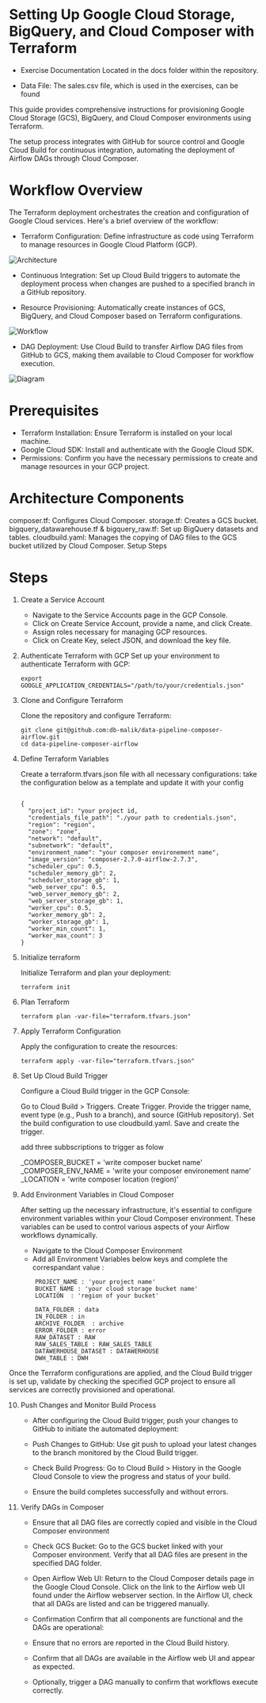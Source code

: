# Setting Up Google Cloud Storage, BigQuery, and Cloud Composer with Terraform

- Exercise Documentation Located in the docs folder within the repository.

- Data File: The sales.csv file, which is used in the exercises, can be found

This guide provides comprehensive instructions for provisioning Google Cloud Storage (GCS), BigQuery, and Cloud Composer environments using Terraform.

The setup process integrates with GitHub for source control and Google Cloud Build for continuous integration, automating the deployment of Airflow DAGs through Cloud Composer.

# Workflow Overview

The Terraform deployment orchestrates the creation and configuration of Google Cloud services. Here's a brief overview of the workflow:

- Terraform Configuration: Define infrastructure as code using Terraform to manage resources in Google Cloud Platform (GCP).

![ Architecture](docs/architecture.png ' Architecture')

- Continuous Integration: Set up Cloud Build triggers to automate the deployment process when changes are pushed to a specified branch in a GitHub repository.

- Resource Provisioning: Automatically create instances of GCS, BigQuery, and Cloud Composer based on Terraform configurations.

![ Workflow](docs/architecture.png ' Workflow')

- DAG Deployment: Use Cloud Build to transfer Airflow DAG files from GitHub to GCS, making them available to Cloud Composer for workflow execution.

![ Diagram](docs/diagram.svg ' Diagram')

# Prerequisites

- Terraform Installation: Ensure Terraform is installed on your local machine.
- Google Cloud SDK: Install and authenticate with the Google Cloud SDK.
- Permissions: Confirm you have the necessary permissions to create and manage resources in your GCP project.

# Architecture Components

composer.tf: Configures Cloud Composer. storage.tf: Creates a GCS bucket. bigquery_datawarehouse.tf & bigquery_raw.tf: Set up BigQuery datasets and tables. cloudbuild.yaml: Manages the copying of DAG files to the GCS bucket utilized by Cloud Composer. Setup Steps

# Steps

1. Create a Service Account

   - Navigate to the Service Accounts page in the GCP Console.
   - Click on Create Service Account, provide a name, and click Create.
   - Assign roles necessary for managing GCP resources.
   - Click on Create Key, select JSON, and download the key file.

2. Authenticate Terraform with GCP Set up your environment to authenticate Terraform with GCP:

   ```
   export GOOGLE_APPLICATION_CREDENTIALS="/path/to/your/credentials.json"
   ```

3. Clone and Configure Terraform

   Clone the repository and configure Terraform:

   ```
   git clone git@github.com:db-malik/data-pipeline-composer-airflow.git
   cd data-pipeline-composer-airflow
   ```

4. Define Terraform Variables

   Create a terraform.tfvars.json file with all necessary configurations: take the configuration below as a template and update it with your config

   ```

   {
     "project_id": "your project id,
     "credentials_file_path": "./your path to credentials.json",
     "region": "region",
     "zone": "zone",
     "network": "default",
     "subnetwork": "default",
     "environment_name": "your composer environement name",
     "image_version": "composer-2.7.0-airflow-2.7.3",
     "scheduler_cpu": 0.5,
     "scheduler_memory_gb": 2,
     "scheduler_storage_gb": 1,
     "web_server_cpu": 0.5,
     "web_server_memory_gb": 2,
     "web_server_storage_gb": 1,
     "worker_cpu": 0.5,
     "worker_memory_gb": 2,
     "worker_storage_gb": 1,
     "worker_min_count": 1,
     "worker_max_count": 3
   }

   ```

5. Initialize terraform

   Initialize Terraform and plan your deployment:

   ```
   terraform init
   ```

6. Plan Terraform

   ```
   terraform plan -var-file="terraform.tfvars.json"
   ```

7. Apply Terraform Configuration

   Apply the configuration to create the resources:

   ```
   terraform apply -var-file="terraform.tfvars.json"
   ```

8. Set Up Cloud Build Trigger

   Configure a Cloud Build trigger in the GCP Console:

   Go to Cloud Build > Triggers. Create Trigger. Provide the trigger name, event type (e.g., Push to a branch), and source (GitHub repository). Set the build configuration to use cloudbuild.yaml. Save and create the trigger.

   add three subbscriptions to trigger as folow

   \_COMPOSER_BUCKET = 'write composer bucket name' \_COMPOSER_ENV_NAME = 'write your composer environement name' \_LOCATION = 'write composer location (region)'

9. Add Environment Variables in Cloud Composer

   After setting up the necessary infrastructure, it's essential to configure environment variables within your Cloud Composer environment. These variables can be used to control various aspects of your Airflow workflows dynamically.

   - Navigate to the Cloud Composer Environment
   - Add all Environment Variables below keys and complete the correspandant value :

   ```
       PROJECT_NAME : 'your project name'
       BUCKET_NAME : 'your cloud storage bucket name'
       LOCATION  : 'region of your bucket'

       DATA_FOLDER : data
       IN_FOLDER : in
       ARCHIVE_FOLDER  : archive
       ERROR_FOLDER : error
       RAW_DATASET : RAW
       RAW_SALES_TABLE : RAW_SALES_TABLE
       DATAWERHOUSE_DATASET : DATAWERHOUSE
       DWH_TABLE : DWH
   ```

Once the Terraform configurations are applied, and the Cloud Build trigger is set up, validate by checking the specified GCP project to ensure all services are correctly provisioned and operational.

10. Push Changes and Monitor Build Process

    - After configuring the Cloud Build trigger, push your changes to GitHub to initiate the automated deployment:

    - Push Changes to GitHub: Use git push to upload your latest changes to the branch monitored by the Cloud Build trigger.

    - Check Build Progress: Go to Cloud Build > History in the Google Cloud Console to view the progress and status of your build.

    - Ensure the build completes successfully and without errors.

11. Verify DAGs in Composer

    - Ensure that all DAG files are correctly copied and visible in the Cloud Composer environment

    - Check GCS Bucket: Go to the GCS bucket linked with your Composer environment. Verify that all DAG files are present in the specified DAG folder.

    - Open Airflow Web UI: Return to the Cloud Composer details page in the Google Cloud Console. Click on the link to the Airflow web UI found under the Airflow webserver section. In the Airflow UI, check that all DAGs are listed and can be triggered manually.

    - Confirmation Confirm that all components are functional and the DAGs are operational:

    - Ensure that no errors are reported in the Cloud Build history.
    - Confirm that all DAGs are available in the Airflow web UI and appear as expected.
    - Optionally, trigger a DAG manually to confirm that workflows execute correctly.
